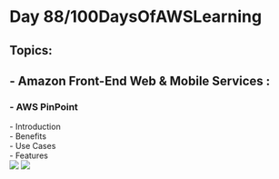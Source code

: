 <h1> Day 88/100DaysOfAWSLearning </h1>
<h2> Topics: </h2>

 <h2>  - Amazon Front-End Web & Mobile Services : </h2>


<h3> - AWS PinPoint </h3> 
      - Introduction <br>
      - Benefits <br>
      - Use Cases <br>
      - Features <br>
      
      
               
<img src = "https://github.com/thetechgirlgita/100-days-of-aws-learning/blob/master/Images/Day87/87_1.jpg?raw=true">
<img src = "https://github.com/thetechgirlgita/100-days-of-aws-learning/blob/master/Images/Day87/87_2.jpg?raw=true">
